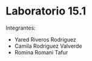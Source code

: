 # Laboratorio 15.1
Integrantes:
- Yared Riveros Rodriguez
- Camila Rodriguez Valverde
- Romina Romani Tafur